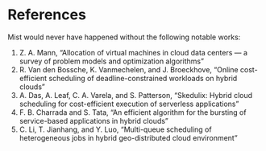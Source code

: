 # References

Mist would never have happened without the following notable works:

1. Z. A. Mann, 
   “Allocation of virtual machines in cloud data centers — a
   survey of problem models and optimization algorithms”
1. R. Van den Bossche, K. Vanmechelen, and J. Broeckhove, 
   “Online cost-efficient scheduling of deadline-constrained workloads 
   on hybrid clouds”
1. A. Das, A. Leaf, C. A. Varela, and S. Patterson,
   “Skedulix: Hybrid cloud scheduling for cost-efficient execution of 
   serverless applications”
1. F. B. Charrada and S. Tata, 
   “An efficient algorithm for the bursting of service-based applications
   in hybrid clouds”
1. C. Li, T. Jianhang, and Y. Luo, 
   “Multi-queue scheduling of heterogeneous jobs in hybrid geo-distributed
   cloud environment”
